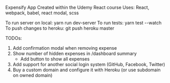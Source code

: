 Expensify App
Created within the Udemy React course
Uses: React, webpack, babel, react modal, scss


To run server on local: yarn run dev-server
To run tests: yarn test --watch
To push changes to heroku: git push heroku master


TODOs:
1. Add confirmation modal when removing expense
2. Show number of hidden expenses in /dashboard summary
    - Add button to show all expenses
3. Add support for another social login system (GitHub, Facebook, Twitter)
4. Buy a custom domain and configure it with Heroku (or use subdomain on owned domain)